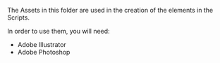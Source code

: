 The Assets in this folder are used in the creation of the elements in the Scripts.

In order to use them, you will need:
* Adobe Illustrator
* Adobe Photoshop

